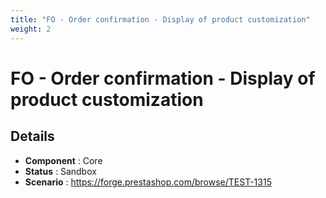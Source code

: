 ```yaml
---
title: "FO - Order confirmation - Display of product customization"
weight: 2
---
```


# FO - Order confirmation - Display of product customization
## Details
* **Component** : Core
* **Status** : Sandbox
* **Scenario** : https://forge.prestashop.com/browse/TEST-1315

